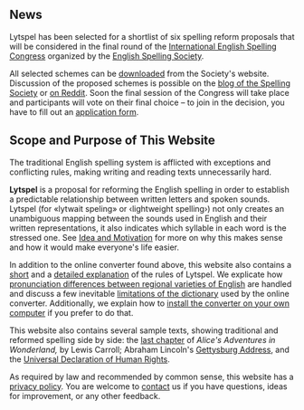 ## News

Lytspel has been selected for a shortlist of six spelling reform proposals
that will be considered in the final round of the [International English
Spelling
Congress](http://spellingsociety.org/international-english-spelling-congress)
organized by the [English Spelling Society](http://spellingsociety.org/).

All selected schemes can be
[downloaded](http://spellingsociety.org/miscellaneous#IESC) from the
Society's website. Discussion of the proposed schemes is possible on the
[blog of the Spelling Society](http://spellingsociety.org/blog) or [on
Reddit](https://www.reddit.com/r/TheEnglishSpellingSoc/). Soon the final
session of the Congress will take place and participants will vote on their
final choice – to join in the decision, you have to fill out an
[application
form](http://spellingsociety.org/international-english-spelling-congress-application).


## Scope and Purpose of This Website

The traditional English spelling system is afflicted with exceptions and
conflicting rules, making writing and reading texts unnecessarily hard.

**Lytspel** is a proposal for reforming the English spelling in order to
establish a predictable relationship between written letters and spoken
sounds. Lytspel (for «lytwait speling» or ‹lightweight spelling›) not only
creates an unambiguous mapping between the sounds used in English and their
written representations, it also indicates which syllable in each word is
the stressed one. See [Idea and Motivation](/idea) for more on why this
makes sense and how it would make everyone's life easier.

In addition to the online converter found above, this website also contains
a [short](/overview) and a [detailed explanation](/rules) of the rules of
Lytspel. We explicate how [pronunciation differences between regional
varieties of English](/intl) are handled and discuss a few inevitable
[limitations of the dictionary](/limitations) used by the online converter.
Additionally, we explain how to [install the converter on your own
computer](/cli) if you prefer to do that.

This website also contains several sample texts, showing traditional and
reformed spelling side by side: the [last chapter](/sample/alice) of
*Alice's Adventures in Wonderland,* by Lewis Carroll; Abraham Lincoln's
[Gettysburg Address](/sample/gettysburg), and the [Universal Declaration of
Human Rights](/sample/udhr).

As required by law and recommended by common sense, this website has a
[privacy policy](/privacy). You are welcome to [contact](/contact) us if
you have questions, ideas for improvement, or any other feedback.
